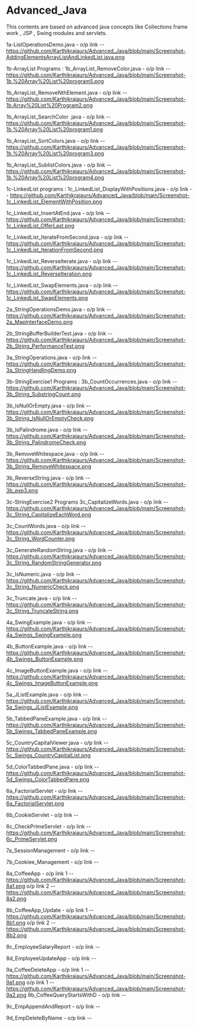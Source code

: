 # Advanced_Java
This contents are based on advanced java concepts like Collections frame work , JSP , Swing modules and servlets.

1a-ListOperationsDemo.java  - o/p link -- https://github.com/Karthikrajaurs/Advanced_Java/blob/main/Screenshot-AddingElementsArrayListAndLinkedList.java.png

1b-ArrayList Programs :
   1b_ArrayList_RemoveColor.java  - o/p link -- https://github.com/Karthikrajaurs/Advanced_Java/blob/main/Screenshot-1b.%20Array%20List%20program5.png

   1b_ArrayList_RemoveNthElement.java  - o/p link -- https://github.com/Karthikrajaurs/Advanced_Java/blob/main/Screenshot-1b.Array%20List%20Program2.png

   1b_ArrayList_SearchColor .java  - o/p link -- https://github.com/Karthikrajaurs/Advanced_Java/blob/main/Screenshot-1b.%20Array%20List%20program1.png

   1b_ArrayList_SortColors.java  - o/p link -- https://github.com/Karthikrajaurs/Advanced_Java/blob/main/Screenshot-1b.%20Array%20List%20program3.png

   1b_ArrayList_SublistColors.java  - o/p link -- https://github.com/Karthikrajaurs/Advanced_Java/blob/main/Screenshot-1b.%20Array%20List%20program4.png



1c-LinkedList programs :
   1c_LinkedList_DisplayWithPositions.java  - o/p link -- https://github.com/Karthikrajaurs/Advanced_Java/blob/main/Screenshot-1c_LinkedList_ElementWithPosition.png

   1c_LinkedList_InsertAtEnd.java  - o/p link -- https://github.com/Karthikrajaurs/Advanced_Java/blob/main/Screenshot-1c_LinkedList_OfferLast.png

   1c_LinkedList_IterateFromSecond.java  - o/p link -- https://github.com/Karthikrajaurs/Advanced_Java/blob/main/Screenshot-1c_LinkedList_IterationFromSecond.png

   1c_LinkedList_ReverseIterate.java  - o/p link -- https://github.com/Karthikrajaurs/Advanced_Java/blob/main/Screenshot-1c_LinkedList_ReverseIteration.png

   1c_LinkedList_SwapElements.java  - o/p link -- https://github.com/Karthikrajaurs/Advanced_Java/blob/main/Screenshot-1c_LinkedList_SwapElements.png


2a_StringOperationsDemo.java  - o/p link -- https://github.com/Karthikrajaurs/Advanced_Java/blob/main/Screenshot-2a_MapInterfaceDemo.png

2b_StringBufferBuilderTest.java  - o/p link -- https://github.com/Karthikrajaurs/Advanced_Java/blob/main/Screenshot-2b_String_PerformanceTest.png

3a_StringOperations.java  - o/p link -- https://github.com/Karthikrajaurs/Advanced_Java/blob/main/Screenshot-3a_StringHandlingDemo.png

3b-StringExercise1 Programs :
   3b_CountOccurrences.java  - o/p link -- https://github.com/Karthikrajaurs/Advanced_Java/blob/main/Screenshot-3b_String_SubstringCount.png

   3b_IsNullOrEmpty.java  - o/p link -- https://github.com/Karthikrajaurs/Advanced_Java/blob/main/Screenshot-3b_String_IsNullOrEmptyCheck.png

   3b_IsPalindrome.java  - o/p link -- https://github.com/Karthikrajaurs/Advanced_Java/blob/main/Screenshot-3b_String_PalindromeCheck.png

   3b_RemoveWhitespace.java  - o/p link -- https://github.com/Karthikrajaurs/Advanced_Java/blob/main/Screenshot-3b_String_RemoveWhitespace.png

   3b_ReverseString.java  - o/p link -- https://github.com/Karthikrajaurs/Advanced_Java/blob/main/Screenshot-3b_exp3.png

3c-StringExercise2 Programs
   3c_CapitalizeWords.java  - o/p link -- https://github.com/Karthikrajaurs/Advanced_Java/blob/main/Screenshot-3c_String_CapitalizeEachWord.png

   3c_CountWords.java  - o/p link -- https://github.com/Karthikrajaurs/Advanced_Java/blob/main/Screenshot-3c_String_WordCounter.png

   3c_GenerateRandomString.java  - o/p link -- https://github.com/Karthikrajaurs/Advanced_Java/blob/main/Screenshot-3c_String_RandomStringGenerator.png

   3c_IsNumeric.java  - o/p link -- https://github.com/Karthikrajaurs/Advanced_Java/blob/main/Screenshot-3c_String_NumericCheck.png

   3c_Truncate.java  - o/p link -- https://github.com/Karthikrajaurs/Advanced_Java/blob/main/Screenshot-3c_String_TruncateString.png



4a_SwingExample.java  - o/p link -- https://github.com/Karthikrajaurs/Advanced_Java/blob/main/Screenshot-4a_Swings_SwingExample.png

4b_ButtonExample.java  - o/p link -- https://github.com/Karthikrajaurs/Advanced_Java/blob/main/Screenshot-4b_Swings_ButtonExample.png

4c_ImageButtonExample.java  - o/p link -- https://github.com/Karthikrajaurs/Advanced_Java/blob/main/Screenshot-4c_Swings_ImageButtonExample.png


5a_JListExample.java  - o/p link -- https://github.com/Karthikrajaurs/Advanced_Java/blob/main/Screenshot-5a_Swings_JListExample.png

5b_TabbedPaneExample.java  - o/p link -- https://github.com/Karthikrajaurs/Advanced_Java/blob/main/Screenshot-5b_Swings_TabbedPaneExample.png

5c_CountryCapitalViewer.java  - o/p link -- https://github.com/Karthikrajaurs/Advanced_Java/blob/main/Screenshot-5c_Swings_CountryCapitalList.png

5d_ColorTabbedPane.java  - o/p link -- https://github.com/Karthikrajaurs/Advanced_Java/blob/main/Screenshot-5d_Swings_ColorTabbedPane.png



6a_FactorialServlet  - o/p link -- https://github.com/Karthikrajaurs/Advanced_Java/blob/main/Screenshot-6a_FactorialServlet.png

6b_CookieServlet  - o/p link -- 

6c_CheckPrimeServlet  - o/p link -- https://github.com/Karthikrajaurs/Advanced_Java/blob/main/Screenshot-6c_PrimeServlet.png



7a_SessionManagement  - o/p link -- 

7b_Cookiee_Management  - o/p link --



8a_CoffeeApp  - o/p link 1 -- https://github.com/Karthikrajaurs/Advanced_Java/blob/main/Screenshot-8a1.png
                o/p link 2 -- https://github.com/Karthikrajaurs/Advanced_Java/blob/main/Screenshot-8a2.png
                
8b_CoffeeApp_Update  - o/p link 1 -- https://github.com/Karthikrajaurs/Advanced_Java/blob/main/Screenshot-8b1.png
                       o/p link 2 -- https://github.com/Karthikrajaurs/Advanced_Java/blob/main/Screenshot-8b2.png
                       
8c_EmployeeSalaryReport  - o/p link -- 

8d_EmployeeUpdateApp  - o/p link --



9a_CoffeeDeleteApp  - o/p link 1 -- https://github.com/Karthikrajaurs/Advanced_Java/blob/main/Screenshot-9a1.png
                      o/p link 1 -- https://github.com/Karthikrajaurs/Advanced_Java/blob/main/Screenshot-9a2.png
9b_CoffeeQueryStartsWithD  - o/p link --

9c_EmpAppendAndReport  - o/p link --

9d_EmpDeleteByName  - o/p link --










